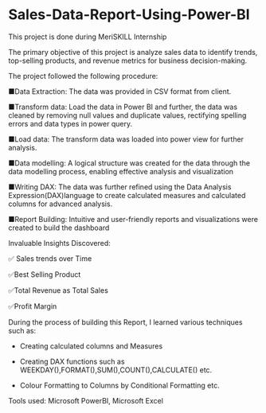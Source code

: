 # Sales-Data-Report-Using-Power-BI
This project is done during MeriSKILL  Internship

 The primary objective of this project is analyze sales data to identify trends, top-selling products, and revenue metrics for business decision-making.

 The project followed the following procedure:



■Data Extraction: The data was provided in CSV format from client.

■Transform data: Load the data in Power BI and further, the data was cleaned by removing null values and duplicate values, rectifying spelling errors and data types in power query.

■Load data: The transform data was loaded into power view for further analysis.

■Data modelling: A logical structure was created for the data through the data modelling process, enabling effective analysis and visualization

■Writing DAX: The data was further refined using the Data Analysis Expression(DAX)language to create calculated measures and calculated columns for advanced analysis.

■Report Building: Intuitive and user-friendly reports and visualizations were created to build the dashboard



Invaluable Insights Discovered:

✅ Sales trends over Time

✅Best Selling Product 

✅Total Revenue as Total Sales

✅Profit Margin



During the process of building this Report, I learned various techniques such as: 

- Creating calculated columns and Measures

- Creating DAX functions such as WEEKDAY(),FORMAT(),SUM(),COUNT(),CALCULATE() etc.

- Colour Formatting to Columns by Conditional Formatting etc.



Tools used: Microsoft PowerBI, Microsoft Excel
